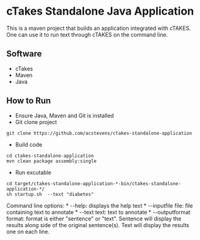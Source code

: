 # cTakes Standalone Java Application
This is a maven project that builds an application integrated with cTAKES.  One can use it to run text through cTAKES on the command line.

## Software
* cTakes
* Maven
* Java

## How to Run
* Ensure Java, Maven and Git is installed
* Git clone project
```
git clone https://github.com/acstevens/ctakes-standalone-application
```
* Build code
```
cd ctakes-standalone-application
mvn clean package assembly:single
```

* Run excutable
```
cd target/ctakes-standalone-application-*-bin/ctakes-standalone-application-*/
sh startup.sh  --text "diabetes"
```
Command line options:
    * --help: displays the help text
    * --inputfile file: file containing text to annotate
    * --text text: text to annotate
    * --outputformat format: format is either "sentence" or "text".  Sentence will display the results along side of the original sentence(s).  Text will display the results one on each line.  	
